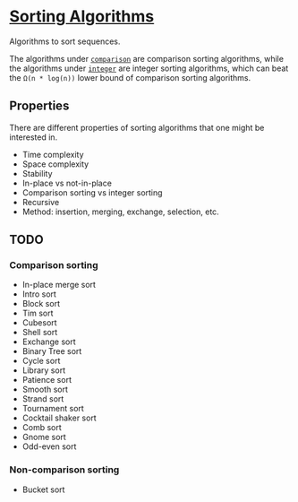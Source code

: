 # [Sorting Algorithms](https://en.wikipedia.org/wiki/Sorting_algorithm)

Algorithms to sort sequences.

The algorithms under [`comparison`](./comparison) are comparison sorting algorithms, while the algorithms under [`integer`](./integer) are integer sorting algorithms, which can beat the `Ω(n * log(n))` lower bound of comparison sorting algorithms.

## Properties

There are different properties of sorting algorithms that one might be interested in.

- Time complexity
- Space complexity
- Stability
- In-place vs not-in-place
- Comparison sorting vs integer sorting
- Recursive
- Method: insertion, merging, exchange, selection, etc.

## TODO

### Comparison sorting

- In-place merge sort
- Intro sort
- Block sort
- Tim sort
- Cubesort
- Shell sort
- Exchange sort
- Binary Tree sort
- Cycle sort
- Library sort
- Patience sort
- Smooth sort
- Strand sort
- Tournament sort
- Cocktail shaker sort
- Comb sort
- Gnome sort
- Odd-even sort

### Non-comparison sorting

- Bucket sort